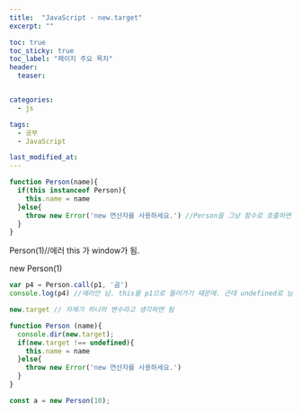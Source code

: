 ```yaml
---
title:  "JavaScript - new.target"
excerpt: ""

toc: true
toc_sticky: true
toc_label: "페이지 주요 목차"
header:
  teaser: 


categories:
  - js

tags:
  - 공부
  - JavaScript

last_modified_at: 
---
```


```javascript
function Person(name){
  if(this instanceof Person){
    this.name = name
  }else{
    throw new Error('new 연산자를 사용하세요.') //Person을 그냥 함수로 호출하면 에러 출력하게
  }
}
```

Person(1)//에러 this 가 window가 됨.

new Person(1)

```javascript
var p4 = Person.call(p1, '곰')
console.log(p4) //에러안 남. this를 p1으로 들어가기 때문에. 근데 undefined로 남아 있ㅇㅁ

new.target // 자체가 하나의 변수라고 생각하면 됨

function Person (name){
  console.dir(new.target);
  if(new.target !== undefined){
    this.name = name
  }else{
    throw new Error('new 연산자를 사용하세요.')
  }
}

const a = new Person(10);
```
